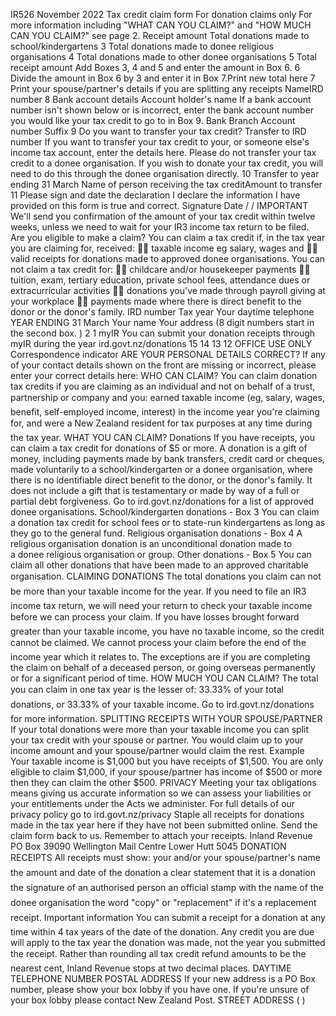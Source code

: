 IR526 November 2022 Tax credit claim form For donation claims only For more information including "WHAT CAN YOU CLAIM?" and "HOW MUCH CAN YOU CLAIM?" see page 2. Receipt amount Total donations made to school/kindergartens 3 Total donations made to donee religious organisations 4 Total donations made to other donee organisations 5 Total receipt amount Add Boxes 3, 4 and 5 and enter the amount in Box 6. 6 Divide the amount in Box 6 by 3 and enter it in Box 7.Print new total here 7 Print your spouse/partner's details if you are splitting any receipts NameIRD number 8 Bank account details Account holder's name If a bank account number isn't shown below or is incorrect, enter the bank account number you would like your tax credit to go to in Box 9. Bank Branch Account number Suffix 9 Do you want to transfer your tax credit? Transfer to IRD number If you want to transfer your tax credit to your, or someone else's income tax account, enter the details here. Please do not transfer your tax credit to a donee organisation. If you wish to donate your tax credit, you will need to do this through the donee organisation directly. 10 Transfer to year ending 31 March Name of person receiving the tax creditAmount to transfer 11 Please sign and date the declaration I declare the information I have provided on this form is true and correct. Signature Date / / IMPORTANT We'll send you confirmation of the amount of your tax credit within twelve weeks, unless we need to wait for your IR3 income tax return to be filed. Are you eligible to make a claim? You can claim a tax credit if, in the tax year you are claiming for, received:  taxable income eg salary, wages and  valid receipts for donations made to approved donee organisations. You can not claim a tax credit for:  childcare and/or housekeeper payments  tuition, exam, tertiary education, private school fees, attendance dues or extracurricular activities  donations you've made through payroll giving at your workplace  payments made where there is direct benefit to the donor or the donor's family. IRD number Tax year Your daytime telephone YEAR ENDING 31 March Your name Your address (8 digit numbers start in the second box. ) 2 1 myIR You can submit your donation receipts through myIR during the year ird.govt.nz/donations 15 14 13 12 OFFICE USE ONLY Correspondence indicator ARE YOUR PERSONAL DETAILS CORRECT? If any of your contact details shown on the front are missing or incorrect, please enter your correct details here: WHO CAN CLAIM? You can claim donation tax credits if you are claiming as an individual and not on behalf of a trust, partnership or company and you: earned taxable income (eg, salary, wages, benefit, self-employed income, interest) in the income year you're claiming for, and were a New Zealand resident for tax purposes at any time during the tax year. WHAT YOU CAN CLAIM? Donations If you have receipts, you can claim a tax credit for donations of $5 or more. A donation is a gift of money, including payments made by bank transfers, credit card or cheques, made voluntarily to a school/kindergarten or a donee organisation, where there is no identifiable direct benefit to the donor, or the donor's family. It does not include a gift that is testamentary or made by way of a full or partial debt forgiveness. Go to ird.govt.nz/donations for a list of approved donee organisations. School/kindergarten donations - Box 3 You can claim a donation tax credit for school fees or to state-run kindergartens as long as they go to the general fund. Religious organisation donations - Box 4 A religious organisation donation is an unconditional donation made to a donee religious organisation or group. Other donations - Box 5 You can claim all other donations that have been made to an approved charitable organisation. CLAIMING DONATIONS The total donations you claim can not be more than your taxable income for the year. If you need to file an IR3 income tax return, we will need your return to check your taxable income before we can process your claim. If you have losses brought forward greater than your taxable income, you have no taxable income, so the credit cannot be claimed. We cannot process your claim before the end of the income year which it relates to. The exceptions are if you are completing the claim on behalf of a deceased person, or going overseas permanently or for a significant period of time. HOW MUCH YOU CAN CLAIM? The total you can claim in one tax year is the lesser of: 33.33% of your total donations, or 33.33% of your taxable income. Go to ird.govt.nz/donations for more information. SPLITTING RECEIPTS WITH YOUR SPOUSE/PARTNER If your total donations were more than your taxable income you can split your tax credit with your spouse or partner. You would claim up to your income amount and your spouse/partner would claim the rest. Example Your taxable income is $1,000 but you have receipts of $1,500. You are only eligible to claim $1,000, if your spouse/partner has income of $500 or more then they can claim the other $500. PRIVACY Meeting your tax obligations means giving us accurate information so we can assess your liabilities or your entitlements under the Acts we administer. For full details of our privacy policy go to ird.govt.nz/privacy Staple all receipts for donations made in the tax year here if they have not been submitted online. Send the claim form back to us. Remember to attach your receipts. Inland Revenue PO Box 39090 Wellington Mail Centre Lower Hutt 5045 DONATION RECEIPTS All receipts must show: your and/or your spouse/partner's name the amount and date of the donation a clear statement that it is a donation the signature of an authorised person an official stamp with the name of the donee organisation the word "copy" or "replacement" if it's a replacement receipt. Important information You can submit a receipt for a donation at any time within 4 tax years of the date of the donation. Any credit you are due will apply to the tax year the donation was made, not the year you submitted the receipt. Rather than rounding all tax credit refund amounts to be the nearest cent, Inland Revenue stops at two decimal places. DAYTIME TELEPHONE NUMBER POSTAL ADDRESS If your new address is a PO Box number, please show your box lobby if you have one. If you're unsure of your box lobby please contact New Zealand Post. STREET ADDRESS ( )
